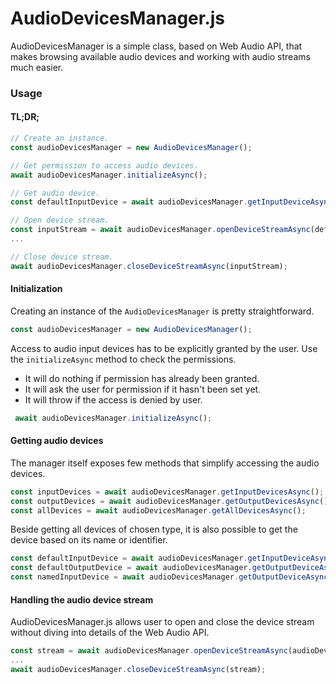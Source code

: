 # AudioDevicesManager.js
AudioDevicesManager is a simple class, based on Web Audio API, that makes browsing available audio devices and working with audio streams much easier.

### Usage
#### TL;DR;
```js
// Create an instance.
const audioDevicesManager = new AudioDevicesManager();

// Get permission to access audio devices.
await audioDevicesManager.initializeAsync();

// Get audio device.
const defaultInputDevice = await audioDevicesManager.getInputDeviceAsync('default');

// Open device stream.
const inputStream = await audioDevicesManager.openDeviceStreamAsync(defaultInputDevice);
...

// Close device stream.
await audioDevicesManager.closeDeviceStreamAsync(inputStream);
```

#### Initialization
Creating an instance of the ```AudioDevicesManager``` is pretty straightforward.
```js
const audioDevicesManager = new AudioDevicesManager();
```
Access to audio input devices has to be explicitly granted by the user. Use the ```initializeAsync``` method to check the permissions.
* It will do nothing if permission has already been granted.
* It will ask the user for permission if it hasn't been set yet.
* It will throw if the access is denied by user.
```js
 await audioDevicesManager.initializeAsync();
```

#### Getting audio devices
The manager itself exposes few methods that simplify accessing the audio devices.
```js
const inputDevices = await audioDevicesManager.getInputDevicesAsync();
const outputDevices = await audioDevicesManager.getOutputDevicesAsync();
const allDevices = await audioDevicesManager.getAllDevicesAsync();
```
Beside getting all devices of chosen type, it is also possible to get the device based on its name or identifier.
```js
const defaultInputDevice = await audioDevicesManager.getInputDeviceAsync('default');
const defaultOutputDevice = await audioDevicesManager.getOutputDeviceAsync('default');
const namedInputDevice = await audioDevicesManager.getOutputDeviceAsync('Speakers (Realtek High Definition Audio)');
```

#### Handling the audio device stream
AudioDevicesManager.js allows user to open and close the device stream without diving into details of the Web Audio API.  
```js
const stream = await audioDevicesManager.openDeviceStreamAsync(audioDevice);
...
await audioDevicesManager.closeDeviceStreamAsync(stream);
```
